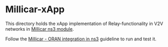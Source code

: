 # Millicar-xApp
This directory holds the xApp implementation of Relay-functionality in V2V networks in [Millicar ns3 module](https://github.com/signetlabdei/millicar). 

Follow the [Millicar - ORAN integration in ns3](https://github.com/fgjeci/millicar-oran-integration) guideline to run and test it.

